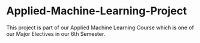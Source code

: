 # Applied-Machine-Learning-Project
This project is part of our Applied Machine Learning Course which is one of our Major Electives in our 6th Semester.
